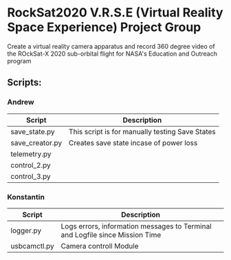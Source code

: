 # RockSat2020 V.R.S.E (Virtual Reality Space Experience) Project Group

Create a virtual reality camera apparatus and record 360 degree video of the ROckSat-X 2020 sub-orbital flight for NASA's Education and Outreach program

## Scripts:


### Andrew
Script | Description
------------ | -------------
save_state.py | This script is for manually testing Save States
save_creator.py | Creates save state incase of power loss
telemetry.py |
control_2.py |
control_3.py |


### Konstantin
Script | Description
------------ | ------------- 
logger.py | Logs errors, information messages to Terminal and Logfile since Mission Time
usbcamctl.py | Camera controll Module
